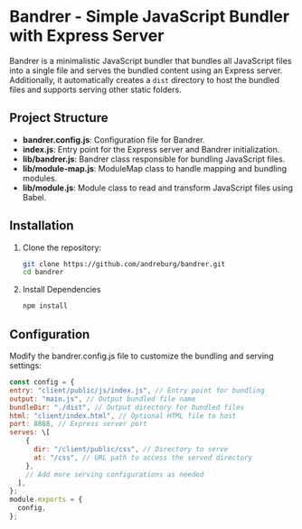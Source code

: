 # Bandrer - Simple JavaScript Bundler with Express Server

Bandrer is a minimalistic JavaScript bundler that bundles all JavaScript files into a single file and serves the bundled content using an Express server. Additionally, it automatically creates a `dist` directory to host the bundled files and supports serving other static folders.

## Project Structure

- **bandrer.config.js**: Configuration file for Bandrer.
- **index.js**: Entry point for the Express server and Bandrer initialization.
- **lib/bandrer.js**: Bandrer class responsible for bundling JavaScript files.
- **lib/module-map.js**: ModuleMap class to handle mapping and bundling modules.
- **lib/module.js**: Module class to read and transform JavaScript files using Babel.

## Installation

1. Clone the repository:

   ```bash
   git clone https://github.com/andreburg/bandrer.git
   cd bandrer

2. Install Dependencies
    ```bash
    npm install
    
## Configuration

Modify the bandrer.config.js file to customize the bundling and serving settings:
  ```js
  const config = {
  entry: "client/public/js/index.js", // Entry point for bundling
  output: "main.js", // Output bundled file name
  bundleDir: "./dist", // Output directory for bundled files
  html: "client/index.html", // Optional HTML file to host
  port: 8888, // Express server port
  serves: \[
      {
        dir: "/client/public/css", // Directory to serve
        at: "/css", // URL path to access the served directory
      },
      // Add more serving configurations as needed
    ],
  };
  module.exports = {
    config,
  };
